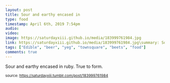 ```yaml
---
layout: post
title: Sour and earthy encased in
type: food
timestamp: April 6th, 2019 7:54pm
audio: 
video: 
image: https://saturdayxiii.github.io/media/183999761984.jpg
link: https://saturdayxiii.github.io/media/183999761984.jpg\summary: Sour and earthy encased in ruby.True to form.
tags: ["Edible", "beer", "yeg", "townsquare", "beets", "food"]
comments: true
---
```


Sour and earthy encased in ruby.  True to form.
 
  
<small>source: https://saturdayxiii.tumblr.com/post/183999761984</small>